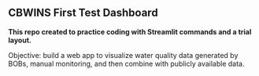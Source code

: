 ## CBWINS First Test Dashboard

**This repo created to practice coding with Streamlit commands and a trial layout.**

Objective:  build a web app to visualize water quality data generated by BOBs, manual monitoring, and then combine with publicly available data.
